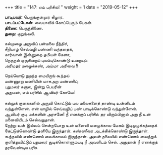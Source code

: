 ﻿+++
title = "147: எம் பரிசில்!  "
weight = 1
date = "2019-05-12"
+++

**பாடியவர்:** பெருங்குன்றூர் கிழார்.  
**பாடப்பட்டோன்:** வையாவிக் கோப்பெரும் பேகன்.  
**திணை:** பெருந்திணை.  
**துறை:** குறுங்கலி.  
  
கல்முழை அருவிப் பன்மலை நீந்திச்,  
சீறியாழ் செவ்வழி பண்ணி வந்ததைக்,  
கார்வான் இன்னுறை தமியள் கேளா,  
நெருநல் ஒருசிறைப் புலம்புகொண்டு உறையும்  
அரிமதர் மழைக்கண், அம்மா அரிவை 5  
  
நெய்யொடு துறந்த மையிருங் கூந்தல்  
மண்ணூறு மணியின் மாசுஅற மண்ணிப்,  
புதுமலர் கஞல, இன்று பெயரின்  
அதுமன், எம் பரிசில் ஆவியர் கோவே!  
   
கல்லுக் குகைகளில் அருவி கொட்டும் பல மலைகளைத் தாண்டி உன்னிடம் வந்துள்ளேன். என் யாழில் செவ்வழிப் பண் பாடிக்கொண்டு வந்துள்ளேன்.  
ஆவியர் குடி மக்களின் அரசனே! நீ எனக்குப் பரிசில் தர விரும்பினால் அது நீ உன் மனைவியிடம் செல்வதுதான்.  
நேற்று உன் இல்லம் சென்றபோது உன் மனைவி மழைக்கால மேகம் இடிமுழக்கத்தைக் கேட்டுக்கொண்டு தனியே இருந்தாள். கண்ணீரை அடக்கிக்கொண்டு இருந்தாள். கூந்தலில் எண்ணெய் வைக்காமல் இருந்தாள். அவள் தலையில் எண்ணெய் வைத்துக் குளித்துவிட்டுப் புதுமலர் சூடிக்கொள்ளும்படி நீ அவளிடம் செல். அதுதான் நீ எனக்குத் தரவேண்டிய பரிசு.  
